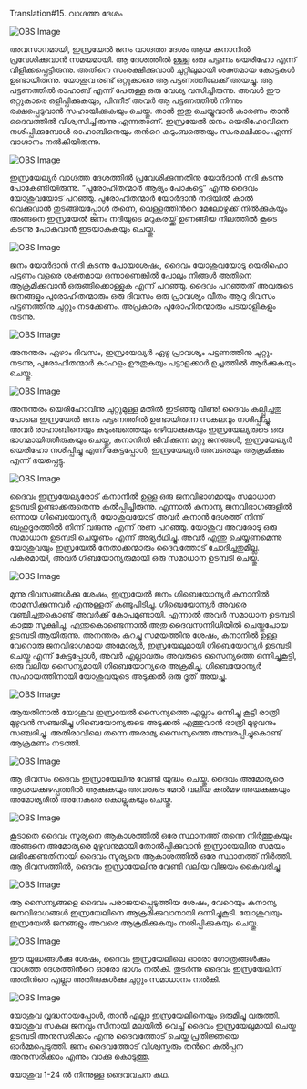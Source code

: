 Translation#15. വാഗ്ദത്ത ദേശം

![OBS Image](https://cdn.door43.org/obs/jpg/360px/obs-en-15-01.jpg)

അവസാനമായി, ഇസ്രയേല്‍ ജനം വാഗ്ദത്ത ദേശം ആയ കനാനില്‍ പ്രവേശിക്കുവാന്‍ സമയമായി. ആ ദേശത്തില്‍ ഉള്ള ഒരു പട്ടണം യെരിഹോ എന്ന് വിളിക്കപ്പെട്ടിരുന്നു. അതിനെ സംരക്ഷിക്കുവാന്‍ ചുറ്റിലുമായി ശക്തമായ കോട്ടകള്‍ ഉണ്ടായിരുന്നു. യോശുവ രണ്ട് ഒറ്റുകാരെ ആ പട്ടണത്തിലേക്ക് അയച്ചു. ആ പട്ടണത്തില്‍ രാഹാബ് എന്ന് പേരുള്ള ഒരു വേശ്യ വസിച്ചിരുന്നു. അവള്‍ ഈ ഒറ്റുകാരെ ഒളിപ്പിക്കുകയും, പിന്നീട് അവര്‍ ആ പട്ടണത്തില്‍ നിന്നും രക്ഷപ്പെടുവാന്‍ സഹായിക്കുകയും ചെയ്തു. താന്‍ ഇതു ചെയ്യുവാന്‍ കാരണം താന്‍ ദൈവത്തില്‍ വിശ്വസിച്ചിരുന്നു എന്നതാണ്. ഇസ്രയേല്‍ ജനം യെരിഹോവിനെ നശിപ്പിക്കുമ്പോള്‍ രാഹാബിനെയും തന്‍റെ കുടുംബത്തെയും സംരക്ഷിക്കാം എന്ന് വാഗ്ദാനം നല്‍കിയിരുന്നു. 

![OBS Image](https://cdn.door43.org/obs/jpg/360px/obs-en-15-02.jpg)

ഇസ്രയേല്യര്‍ വാഗ്ദത്ത ദേശത്തില്‍ പ്രവേശിക്കുന്നതിനു യോര്‍ദാന്‍ നദി കടന്നു പോകേണ്ടിയിരുന്നു. “പുരോഹിതന്മാര്‍ ആദ്യം പോകട്ടെ” എന്നു ദൈവം യോശുവയോട് പറഞ്ഞു. പുരോഹിതന്മാര്‍ യോര്‍ദാന്‍ നദിയില്‍ കാല്‍ വെക്കുവാന്‍ തുടങ്ങിയപ്പോള്‍ തന്നെ, വെള്ളത്തിന്‍റെ  മേലോഴുക്ക് നില്‍ക്കുകയും അങ്ങനെ ഇസ്രയേല്‍ ജനം നദിയുടെ മറുകരയ്ക്ക് ഉണങ്ങിയ നിലത്തില്‍ കൂടെ കടന്നു പോകുവാന്‍ ഇടയാകുകയും ചെയ്തു.

![OBS Image](https://cdn.door43.org/obs/jpg/360px/obs-en-15-03.jpg)

ജനം യോര്‍ദാന്‍ നദി കടന്നു പോയശേഷം, ദൈവം യോശുവയോടു യെരിഹൊ പട്ടണം വളരെ ശക്തമായ ഒന്നാണെങ്കില്‍ പോലും നിങ്ങള്‍ അതിനെ ആക്രമിക്കുവാന്‍ ഒരുങ്ങിക്കൊള്ളുക എന്ന് പറഞ്ഞു. ദൈവം പറഞ്ഞത് അവരുടെ ജനങ്ങളും പുരോഹിതന്മാരും ഒരു ദിവസം ഒരു പ്രാവശ്യം വീതം ആറു ദിവസം പട്ടണത്തിനു ചുറ്റും നടക്കേണം. അപ്രകാരം പുരോഹിതന്മാരും പടയാളികളും നടന്നു.

![OBS Image](https://cdn.door43.org/obs/jpg/360px/obs-en-15-04.jpg)

അനന്തരം ഏഴാം ദിവസം, ഇസ്രയേല്യര്‍ ഏഴു പ്രാവശ്യം പട്ടണത്തിനു ചുറ്റും നടന്നു, പുരോഹിതന്മാര്‍ കാഹളം ഊതുകയും പട്ടാളക്കാര്‍ ഉച്ചത്തില്‍ ആര്‍ക്കുകയും ചെയ്തു.

![OBS Image](https://cdn.door43.org/obs/jpg/360px/obs-en-15-05.jpg)

അനന്തരം യെരിഹോവിനു ചുറ്റുമുള്ള മതില്‍ ഇടിഞ്ഞു വീണു! ദൈവം കല്പ്പിച്ചതു പോലെ ഇസ്രയേല്‍ ജനം പട്ടണത്തില്‍ ഉണ്ടായിരുന്ന സകലവും നശിപ്പിച്ചു. അവര്‍ രാഹാബിനെയും  കുടുംബത്തെയും ഒഴിവാക്കുകയും  ഇസ്രയേല്യരുടെ  ഒരു ഭാഗമായിത്തീരുകയും ചെയ്തു, കനാനില്‍ ജീവിക്കുന്ന മറ്റു ജനങ്ങള്‍, ഇസ്രയേല്യര്‍ യെരിഹോ നശിപ്പിച്ചു എന്ന് കേട്ടപ്പോള്‍, ഇസ്രയേല്യര്‍ അവരെയും ആക്രമിക്കും എന്ന് ഭയപ്പെട്ടു.

![OBS Image](https://cdn.door43.org/obs/jpg/360px/obs-en-15-06.jpg)

ദൈവം ഇസ്രയേല്യരോട് കനാനില്‍ ഉള്ള ഒരു ജനവിഭാഗമായും സമാധാന ഉടമ്പടി ഉണ്ടാക്കരുതെന്നു കല്‍പ്പിച്ചിരുന്നു. എന്നാല്‍ കനാന്യ ജനവിഭാഗങ്ങളില്‍ ഒന്നായ ഗിബെയോന്യര്‍, യോശുവയോട് അവര്‍ കനാന്‍ ദേശത്ത് നിന്ന് ബഹുദൂരത്തില്‍ നിന്ന് വരുന്നു എന്ന്  നുണ പറഞ്ഞു. യോശുവ അവരോടു ഒരു സമാധാന ഉടമ്പടി ചെയ്യണം എന്ന് അഭ്യര്‍ഥിച്ചു. അവര്‍ എന്തു ചെയ്യണമെന്നു യോശുവയും ഇസ്രയേല്‍ നേതാക്കന്മാരും ദൈവത്തോട് ചോദിച്ചതുമില്ല.  പകരമായി, അവര്‍ ഗിബയോന്യരുമായി ഒരു സമാധാന ഉടമ്പടി ചെയ്തു.

![OBS Image](https://cdn.door43.org/obs/jpg/360px/obs-en-15-07.jpg)

മൂന്നു ദിവസങ്ങള്‍ക്കു ശേഷം, ഇസ്രയേല്‍ ജനം ഗിബെയോന്യര്‍ കനാനില്‍ താമസിക്കുന്നവര്‍ എന്നുള്ളത് കണ്ടുപിടിച്ചു. ഗിബെയോന്യര്‍ അവരെ വഞ്ചിച്ചതുകൊണ്ട് അവര്‍ക്ക് കോപമുണ്ടായി. എന്നാല്‍ അവര്‍ സമാധാന ഉടമ്പടി കാത്തു സൂക്ഷിച്ചു, എന്തുകൊണ്ടെന്നാല്‍ അതു ദൈവസന്നിധിയില്‍ ചെയ്തുപോയ ഉടമ്പടി ആയിരുന്നു. അനന്തരം കുറച്ചു സമയത്തിനു ശേഷം, കനാനില്‍ ഉള്ള വേറൊരു ജനവിഭാഗമായ അമോര്യര്‍, ഇസ്രയേലുമായി ഗിബെയോന്യര്‍ ഉടമ്പടി ചെയ്തു എന്ന് കേട്ടപ്പോള്‍, അവര്‍ എല്ലാവരും അവരുടെ സൈന്യത്തെ ഒന്നിച്ചുകൂട്ടി, ഒരു വലിയ സൈന്യമായി ഗിബെയോന്യരെ അക്രമിച്ചു. ഗിബെയോന്യര്‍ സഹായത്തിനായി യോശുവയുടെ അടുക്കല്‍ ഒരു ദൂത് അയച്ചു.

![OBS Image](https://cdn.door43.org/obs/jpg/360px/obs-en-15-08.jpg)

ആയതിനാല്‍ യോശുവ ഇസ്രയേല്‍ സൈന്യത്തെ എല്ലാം ഒന്നിച്ചു കൂട്ടി രാത്രി മുഴുവന്‍ സഞ്ചരിച്ചു ഗിബെയോന്യരുടെ അടുക്കല്‍ എത്തുവാന്‍ രാത്രി മുഴുവനും സഞ്ചരിച്ചു. അതിരാവിലെ തന്നെ അരാമ്യ സൈന്യത്തെ അമ്പരപ്പിച്ചുകൊണ്ട്‌ ആക്രമണം നടത്തി.

![OBS Image](https://cdn.door43.org/obs/jpg/360px/obs-en-15-09.jpg)

ആ ദിവസം ദൈവം ഇസ്രായേലിനു വേണ്ടി യുദ്ധം ചെയ്തു. ദൈവം അമോര്യരെ ആശയക്കുഴപ്പത്തില്‍ ആക്കുകയും അവരുടെ മേല്‍ വലിയ കല്‍മഴ അയക്കുകയും അമോര്യരില്‍ അനേകരെ  കൊല്ലുകയും ചെയ്തു.

![OBS Image](https://cdn.door43.org/obs/jpg/360px/obs-en-15-10.jpg)

കൂടാതെ ദൈവം സൂര്യനെ ആകാശത്തില്‍ ഒരേ സ്ഥാനത്ത് തന്നെ നിര്‍ത്തുകയും അങ്ങനെ അമോര്യരെ മുഴുവനുമായി തോല്‍പ്പിക്കുവാന്‍ ഇസ്രായേലിനു സമയം ലഭിക്കേണ്ടതിനായി ദൈവം സൂര്യനെ ആകാശത്തില്‍ ഒരേ സ്ഥാനത്ത് നിര്‍ത്തി. ആ ദിവസത്തില്‍, ദൈവം ഇസ്രായേലിനു വേണ്ടി വലിയ വിജയം കൈവരിച്ചു.

![OBS Image](https://cdn.door43.org/obs/jpg/360px/obs-en-15-11.jpg)

ആ സൈന്യങ്ങളെ ദൈവം പരാജയപ്പെടുത്തിയ ശേഷം, വേറെയും കനാന്യ ജനവിഭാഗങ്ങള്‍ ഇസ്രയേലിനെ ആക്രമിക്കുവാനായി ഒന്നിച്ചുകൂടി. യോശുവയും ഇസ്രയേല്‍ ജനങ്ങളും അവരെ ആക്രമിക്കുകയും നശിപ്പിക്കുകയും ചെയ്തു.

![OBS Image](https://cdn.door43.org/obs/jpg/360px/obs-en-15-12.jpg)

ഈ യുദ്ധങ്ങള്‍ക്കു ശേഷം, ദൈവം ഇസ്രയേലിലെ ഓരോ ഗോത്രങ്ങള്‍ക്കും വാഗ്ദത്ത ദേശത്തിന്‍റെ ഓരോ ഭാഗം നല്‍കി. തുടര്‍ന്നു ദൈവം ഇസ്രയേലിന് അതിന്‍റെ എല്ലാ അതിരുകള്‍ക്കു ചുറ്റും സമാധാനം നല്‍കി.  

![OBS Image](https://cdn.door43.org/obs/jpg/360px/obs-en-15-13.jpg)

യോശുവ വൃദ്ധനായപ്പോള്‍, താന്‍ എല്ലാ ഇസ്രയേലിനെയും ഒരുമിച്ചു വരുത്തി. യോശുവ സകല ജനവും സീനായി മലയില്‍ വെച്ച് ദൈവം ഇസ്രയേലുമായി ചെയ്ത ഉടമ്പടി അനുസരിക്കാം എന്നു ദൈവത്തോട് ചെയ്ത പ്രതിജ്ഞയെ  ഓര്‍മ്മപ്പെടുത്തി. ജനം ദൈവത്തോട് വിശ്വസ്തരും തന്‍റെ കല്‍പ്പന അനുസരിക്കാം എന്നും വാക്കു കൊടുത്തു. 

യോശുവ 1-24 ല്‍ നിന്നുള്ള ദൈവവചന കഥ.

